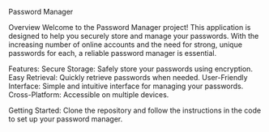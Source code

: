 Password Manager

Overview
Welcome to the Password Manager project! This application is designed to help you securely store and manage your passwords. With the increasing number of online accounts and the need for strong, unique passwords for each, a reliable password manager is essential.

Features:
Secure Storage: Safely store your passwords using encryption.
Easy Retrieval: Quickly retrieve passwords when needed.
User-Friendly Interface: Simple and intuitive interface for managing your passwords.
Cross-Platform: Accessible on multiple devices.

Getting Started:
Clone the repository and follow the instructions in the code to set up your password manager.

